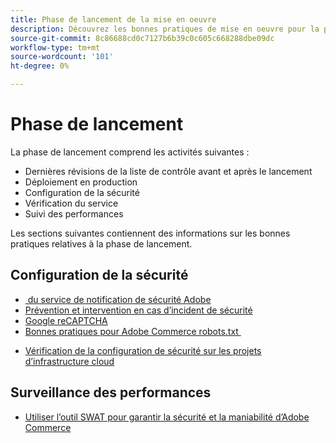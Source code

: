 ```yaml
---
title: Phase de lancement de la mise en oeuvre
description: Découvrez les bonnes pratiques de mise en oeuvre pour la phase de lancement des projets Adobe Commerce.
source-git-commit: 8c86688cd0c7127b6b39c0c605c668288dbe09dc
workflow-type: tm+mt
source-wordcount: '101'
ht-degree: 0%

---
```



# Phase de lancement

La phase de lancement comprend les activités suivantes :

- Dernières révisions de la liste de contrôle avant et après le lancement
- Déploiement en production
- Configuration de la sécurité
- Vérification du service
- Suivi des performances

Les sections suivantes contiennent des informations sur les bonnes pratiques relatives à la phase de lancement.

## Configuration de la sécurité

- [&#x200B; du service de notification de sécurité Adobe](security-notification-service.md)
- [Prévention et intervention en cas d’incident de sécurité](prevent-respond-security-incident.md)
- [Google reCAPTCHA](https://docs.magento.com/user-guide/stores/security-google-recaptcha.html)
- [Bonnes pratiques pour Adobe Commerce robots.txt &#x200B;](robots-txt.md)
<!-- - [Install the latest security patches](https://helpx.adobe.com/security/products/magento/apsb22-12.html) - CTAG deck -->
- [Vérification de la configuration de sécurité sur les projets d’infrastructure cloud](https://devdocs.magento.com/cloud/live/site-launch-checklist.html#security-configuration)

## Surveillance des performances

- [Utiliser l’outil SWAT pour garantir la sécurité et la maniabilité d’Adobe Commerce](../../../tools/site-wide-analysis-tool/intro.md#integrations-with-other-adobe-commerce-support-tools)

